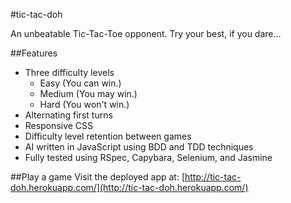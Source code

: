 #tic-tac-doh

An unbeatable Tic-Tac-Toe opponent. Try your best, if you dare...

##Features
+ Three difficulty levels
  + Easy (You can win.)
  + Medium (You may win.)
  + Hard (You won't win.)
+ Alternating first turns
+ Responsive CSS
+ Difficulty level retention between games
+ AI written in JavaScript using BDD and TDD techniques
+ Fully tested using RSpec, Capybara, Selenium, and Jasmine

##Play a game
Visit the deployed app at: [http://tic-tac-doh.herokuapp.com/](http://tic-tac-doh.herokuapp.com/)

